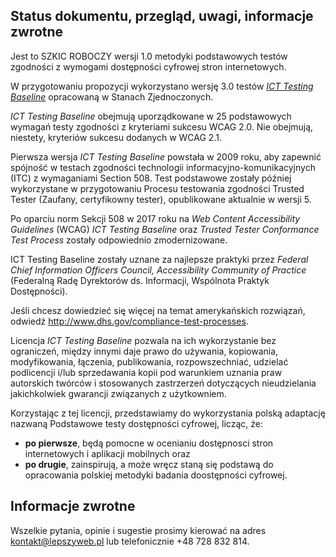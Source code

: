 ## Status dokumentu, przegląd, uwagi, informacje zwrotne

Jest to SZKIC ROBOCZY wersji 1.0 metodyki podstawowych testów zgodności z wymogami dostępności cyfrowej stron internetowych.

W przygotowaniu propozycji wykorzystano wersję 3.0 testów [*ICT Testing Baseline*](https://section508coordinators.github.io/ICTTestingBaseline/) opracowaną w Stanach Zjednoczonych. 

*ICT Testing Baseline* obejmują uporządkowane w 25 podstawowych wymagań testy zgodności z kryteriami sukcesu WCAG 2.0. Nie obejmują, niestety, kryteriów sukcesu dodanych w WCAG 2.1. 

Pierwsza wersja *ICT Testing Baseline* powstała w 2009 roku, aby zapewnić spójność w testach zgodności technologii informacyjno-komunikacyjnych (ITC) z wymaganiami Section 508. Test podstawowe zostały później wykorzystane w przygotowaniu Procesu testowania zgodności Trusted Tester (Zaufany, certyfikowny tester), opublikowane aktualnie w wersji 5.

Po oparciu norm Sekcji 508 w 2017 roku na *Web Content Accessibility Guidelines* (WCAG) *ICT Testing Baseline* oraz *Trusted Tester Conformance Test Process*
zostały odpowiednio zmodernizowane.

ICT Testing Baseline zostały uznane za najlepsze praktyki przez *Federal Chief Information Officers Council, Accessibility Community of Practice* (Federalną Radę Dyrektorów ds. Informacji, Wspólnota Praktyk Dostępności).

Jeśli chcesz dowiedzieć się więcej na temat amerykańskich rozwiązań, odwiedź <http://www.dhs.gov/compliance-test-processes>.


Licencja *ICT Testing Baseline* pozwala na ich wykorzystanie bez ograniczeń, między innymi daje prawo do używania, kopiowania, modyfikowania, łączenia, publikowania, rozpowszechniać, udzielać podlicencji i/lub sprzedawania kopii pod warunkiem uznania praw autorskich twórców i stosowanych zastrzerzeń dotyczących nieudzielania jakichkolwiek gwarancji związanych z użytkowniem.

Korzystając z tej licencji, przedstawiamy do wykorzystania polską adaptację nazwaną Podstawowe testy dostępności cyfrowej, licząc, że:

- **po pierwsze**, będą pomocne w ocenianiu dostępnosci stron internetowych i aplikacji mobilnych oraz
- **po drugie**, zainspirują, a może wręcz staną się podstawą do opracowania polskiej metodyki badania doostępności cyfrowej.

## Informacje zwrotne

Wszelkie pytania, opinie i sugestie prosimy kierować na adres <kontakt@lepszyweb.pl> lub telefonicznie +48 728 832 814.